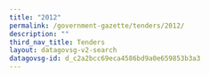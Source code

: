 ```yaml
---
title: "2012"
permalink: /government-gazette/tenders/2012/
description: ""
third_nav_title: Tenders
layout: datagovsg-v2-search
datagovsg-id: d_c2a2bcc69eca4586bd9a0e659853b3a3
---
```

